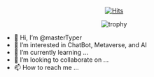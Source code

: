 <div align="center">

[![Hits](https://hits.seeyoufarm.com/api/count/incr/badge.svg?url=https%3A%2F%2Fgithub.com%2FmasterTyper%2Fhit-counter&count_bg=%2379C83D&title_bg=%23555555&icon=github.svg&icon_color=%23FFFFFF&title=hits&edge_flat=false)](https://hits.seeyoufarm.com)

![trophy](https://github-profile-trophy.vercel.app/?username=masterTyper)

</div>


- 👋 Hi, I’m @masterTyper
- 👀 I’m interested in ChatBot, Metaverse, and AI
- 🌱 I’m currently learning ...
- 💞️ I’m looking to collaborate on ...
- 📫 How to reach me ...

<!---
masterTyper/masterTyper is a ✨ special ✨ repository because its `README.md` (this file) appears on your GitHub profile.
You can click the Preview link to take a look at your changes.
--->
